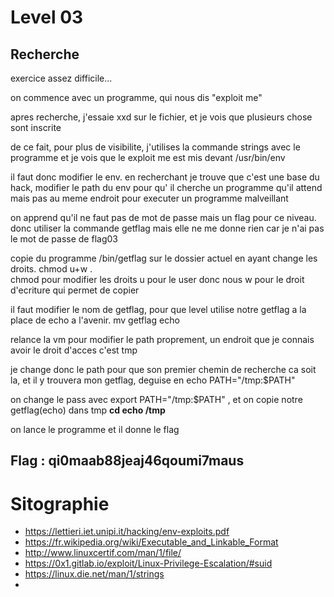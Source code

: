 # Level 03

## Recherche

exercice assez difficile...

on commence avec un programme, qui nous dis "exploit me"

apres recherche, j'essaie xxd sur le fichier, et je vois que plusieurs chose sont inscrite

de ce fait, pour plus de visibilite, j'utilises la commande strings avec le programme et je vois que le exploit me est mis devant /usr/bin/env

il faut donc modifier le env. en recherchant je trouve que c'est une base du hack, modifier le path du env pour qu' il cherche un programme qu'il attend mais pas au meme endroit pour executer un programme malveillant

on apprend qu'il ne faut pas de mot de passe mais un flag pour ce niveau. donc utiliser la commande getflag mais elle ne me donne rien car je n'ai pas le mot de passe de flag03

copie du programme /bin/getflag sur le dossier actuel en ayant change les droits. 
chmod u+w .  
chmod pour modifier les droits u pour le user donc nous w pour le droit d'ecriture qui permet de copier

il faut modifier le nom de getflag, pour que level utilise notre getflag a la place de echo a l'avenir. mv getflag echo

relance la vm pour modifier le path proprement, un endroit que je connais avoir le droit d'acces c'est tmp

je change donc le path pour que son premier chemin de recherche ca soit la, et il y trouvera mon getflag, deguise en echo PATH="/tmp:$PATH"

on change le pass avec export PATH="/tmp:$PATH" , et on copie notre getflag(echo) dans tmp __cd echo /tmp__

on lance le programme et il donne le flag

## Flag : qi0maab88jeaj46qoumi7maus


# Sitographie

- https://lettieri.iet.unipi.it/hacking/env-exploits.pdf
- https://fr.wikipedia.org/wiki/Executable_and_Linkable_Format
- http://www.linuxcertif.com/man/1/file/
- https://0x1.gitlab.io/exploit/Linux-Privilege-Escalation/#suid
- https://linux.die.net/man/1/strings
- 
